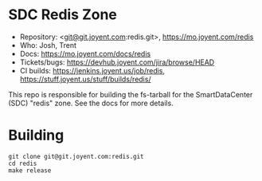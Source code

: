 # SDC Redis Zone

- Repository: <git@git.joyent.com:redis.git>, <https://mo.joyent.com/redis>
- Who: Josh, Trent
- Docs: <https://mo.joyent.com/docs/redis>
- Tickets/bugs: <https://devhub.joyent.com/jira/browse/HEAD>
- CI builds: <https://jenkins.joyent.us/job/redis>,
  <https://stuff.joyent.us/stuff/builds/redis/>


This repo is responsible for building the fs-tarball for the SmartDataCenter
(SDC) "redis" zone. See the docs for more details.


# Building

    git clone git@git.joyent.com:redis.git
    cd redis
    make release

